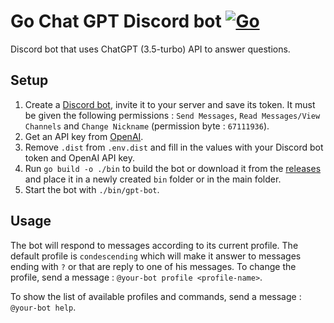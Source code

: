 # Go Chat GPT Discord bot [![Go](https://github.com/comejv/discord-gpt-bot/actions/workflows/go.yml/badge.svg)](https://github.com/comejv/discord-gpt-bot/actions/workflows/go.yml)

Discord bot that uses ChatGPT (3.5-turbo) API to answer questions.

## Setup

1. Create a [Discord bot](https://discord.com/developers/applications), invite it to your server and save its token. It must be given the following permissions : `Send Messages`, `Read Messages/View Channels` and `Change Nickname` (permission byte : `67111936`).
2. Get an API key from [OpenAI](https://beta.openai.com/).
3. Remove `.dist` from `.env.dist` and fill in the values with your Discord bot token and OpenAI API key.
4. Run `go build -o ./bin` to build the bot or download it from the [releases](https://github.com/comejv/discord-gpt-bot/releases/latest) and place it in a newly created `bin` folder or in the main folder.
5. Start the bot with `./bin/gpt-bot`.

## Usage

The bot will respond to messages according to its current profile. The default profile is `condescending` which will make it answer to messages ending with `?` or that are reply to one of his messages. To change the profile, send a message : `@your-bot profile <profile-name>`.

To show the list of available profiles and commands, send a message : `@your-bot help`.